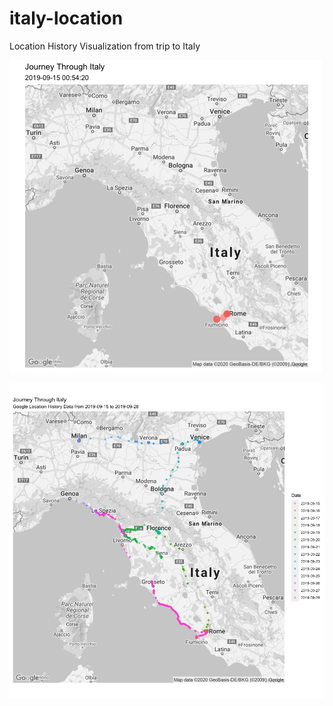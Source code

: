 # italy-location
Location History Visualization from trip to Italy

![Italy Locations](/locations.gif)

![Italy Locations](/plot.png)

